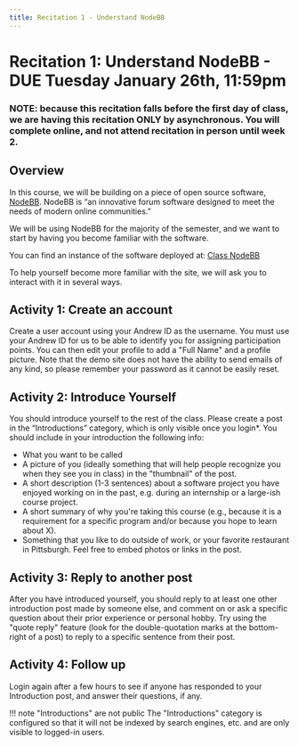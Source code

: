 ```yaml
---
title: Recitation 1 - Understand NodeBB 
---
```


# Recitation 1: Understand NodeBB - DUE Tuesday January 26th, 11:59pm
### NOTE: because this recitation falls before the first day of class, we are having this recitation ONLY by asynchronous.  You will complete online, and not attend recitation in person until week 2.

## Overview

In this course, we will be building on a piece of open source software, [NodeBB](https://nodebb.org/). NodeBB is “an innovative forum software designed to meet the needs of modern online communities.” 

We  will be using NodeBB for the majority of the semester, and we want to start by having you become familiar with the software. 

You can find an instance of the software deployed at: [Class NodeBB]()

To help yourself become more familiar with the site, we will ask you to interact with it in several ways. 


## Activity 1: Create an account

Create a user account using your Andrew ID as the username. You must use your Andrew ID for us to be able to identify you for assigning participation points. You can then edit your profile to add a "Full Name" and a profile picture. Note that the demo site does not have the ability to send emails of any kind, so please remember your password as it cannot be easily reset.


## Activity 2: Introduce Yourself 
You should introduce yourself to the rest of the class.  Please create a post in the “Introductions” category, which is only visible once you login*. You should include in your introduction the following info:

- What you want to be called
- A picture of you (ideally something that will help people recognize you when they see you in class) in the "thumbnail" of the post.
- A short description (1-3 sentences) about a software project you have enjoyed working on in the past, e.g. during an internship or a large-ish course project. 
- A short summary of why you're taking this course (e.g., because it is a requirement for a specific program and/or because you hope to learn about X).
- Something that you like to do outside of work, or your favorite restaurant in Pittsburgh. Feel free to embed photos or links in the post.



## Activity 3: Reply to another post
After you have introduced yourself, you should reply to at least one other introduction post made by someone else, and comment on or ask a specific question about their prior experience or personal hobby. Try using the "quote reply" feature (look for the double-quotation marks at the bottom-right of a post) to reply to a specific sentence from their post.

## Activity 4: Follow up

Login again after a few hours to see if anyone has responded to your Introduction post, and answer their questions, if any.


!!! note "Introductions" are not public
    The "Introductions" category is configured so that it will not be indexed by search engines, etc. and are only visible to logged-in users.

